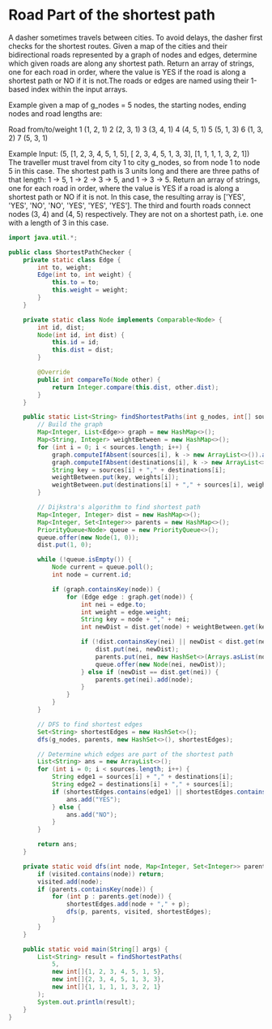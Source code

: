 # Road Part of the shortest path

A dasher sometimes travels between cities. To avoid delays, the dasher first checks for the shortest routes. Given a map of the cities and their bidirectional roads represented by a graph of nodes and edges, determine which given roads are along any shortest path. Return an array of strings, one for each road in order, where the value is YES if the road is along a shortest path or NO if it is not.The roads or edges are named using their 1-based index within the input arrays.

Example
given a map of g_nodes = 5 nodes, the starting nodes, ending nodes and road lengths are:

Road from/to/weight
1 (1, 2, 1)
2 (2, 3, 1)
3 (3, 4, 1)
4 (4, 5, 1)
5 (5, 1, 3)
6 (1, 3, 2)
7 (5, 3, 1)

Example Input: (5, [1, 2, 3, 4, 5, 1, 5], [
2, 3, 4, 5, 1, 3, 3], [1, 1, 1, 1, 3, 2, 1])
The traveller must travel from city 1 to city g_nodes, so from node 1 to node 5 in this case.
The shortest path is 3 units long and there are three paths of that length: 1 → 5, 1 → 2 → 3 → 5, and 1 → 3 → 5.
Return an array of strings, one for each road in order, where the value is YES if a road is along a shortest path or NO if it is not. In this case, the resulting array is ['YES', 'YES', 'NO', 'NO', 'YES', 'YES', 'YES']. The third and fourth roads connect nodes (3, 4) and (4, 5) respectively. They are not on a shortest path, i.e. one with a length of 3 in this case.

```java
import java.util.*;

public class ShortestPathChecker {
    private static class Edge {
        int to, weight;
        Edge(int to, int weight) {
            this.to = to;
            this.weight = weight;
        }
    }

    private static class Node implements Comparable<Node> {
        int id, dist;
        Node(int id, int dist) {
            this.id = id;
            this.dist = dist;
        }

        @Override
        public int compareTo(Node other) {
            return Integer.compare(this.dist, other.dist);
        }
    }

    public static List<String> findShortestPaths(int g_nodes, int[] sources, int[] destinations, int[] weights) {
        // Build the graph
        Map<Integer, List<Edge>> graph = new HashMap<>();
        Map<String, Integer> weightBetween = new HashMap<>();
        for (int i = 0; i < sources.length; i++) {
            graph.computeIfAbsent(sources[i], k -> new ArrayList<>()).add(new Edge(destinations[i], weights[i]));
            graph.computeIfAbsent(destinations[i], k -> new ArrayList<>()).add(new Edge(sources[i], weights[i]));
            String key = sources[i] + "," + destinations[i];
            weightBetween.put(key, weights[i]);
            weightBetween.put(destinations[i] + "," + sources[i], weights[i]);
        }

        // Dijkstra's algorithm to find shortest path
        Map<Integer, Integer> dist = new HashMap<>();
        Map<Integer, Set<Integer>> parents = new HashMap<>();
        PriorityQueue<Node> queue = new PriorityQueue<>();
        queue.offer(new Node(1, 0));
        dist.put(1, 0);

        while (!queue.isEmpty()) {
            Node current = queue.poll();
            int node = current.id;

            if (graph.containsKey(node)) {
                for (Edge edge : graph.get(node)) {
                    int nei = edge.to;
                    int weight = edge.weight;
                    String key = node + "," + nei;
                    int newDist = dist.get(node) + weightBetween.get(key);

                    if (!dist.containsKey(nei) || newDist < dist.get(nei)) {
                        dist.put(nei, newDist);
                        parents.put(nei, new HashSet<>(Arrays.asList(node)));
                        queue.offer(new Node(nei, newDist));
                    } else if (newDist == dist.get(nei)) {
                        parents.get(nei).add(node);
                    }
                }
            }
        }

        // DFS to find shortest edges
        Set<String> shortestEdges = new HashSet<>();
        dfs(g_nodes, parents, new HashSet<>(), shortestEdges);

        // Determine which edges are part of the shortest path
        List<String> ans = new ArrayList<>();
        for (int i = 0; i < sources.length; i++) {
            String edge1 = sources[i] + "," + destinations[i];
            String edge2 = destinations[i] + "," + sources[i];
            if (shortestEdges.contains(edge1) || shortestEdges.contains(edge2)) {
                ans.add("YES");
            } else {
                ans.add("NO");
            }
        }

        return ans;
    }

    private static void dfs(int node, Map<Integer, Set<Integer>> parents, Set<Integer> visited, Set<String> shortestEdges) {
        if (visited.contains(node)) return;
        visited.add(node);
        if (parents.containsKey(node)) {
            for (int p : parents.get(node)) {
                shortestEdges.add(node + "," + p);
                dfs(p, parents, visited, shortestEdges);
            }
        }
    }

    public static void main(String[] args) {
        List<String> result = findShortestPaths(
            5,
            new int[]{1, 2, 3, 4, 5, 1, 5},
            new int[]{2, 3, 4, 5, 1, 3, 3},
            new int[]{1, 1, 1, 1, 3, 2, 1}
        );
        System.out.println(result);
    }
}

```
